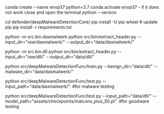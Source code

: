 conda create --name envp37 python=3.7
conda activate envp37  - if it does not work close and open the terminal
python --version

cd defender/deepMalwareDetectionCore/
pip install -U pip wheel # update pip
pip install -r requirements.txt

python -m src.bin.dasmalwerk
python src/bin/extract_header.py --input_dir="raw/dasmalwerk/" --output_dir="data/dasmalwerk/"

python -m src.bin.dll
python src/bin/extract_header.py --input_dir="raw/dll/" --output_dir="data/dll/"

python src/deepMalwareDetectionFunc/train.py --benign_dir="data/dll/" --malware_dir="data/dasmalwerk/"

python src/deepMalwareDetectionFunc/test.py --input_path="data/dasmalwerk/".   #for malware testing

python src/deepMalwareDetectionFunc/test.py --input_path="data/dll/" --model_path="assets/checkpoints/malconv_plus_50.pt". #for goodware testing

